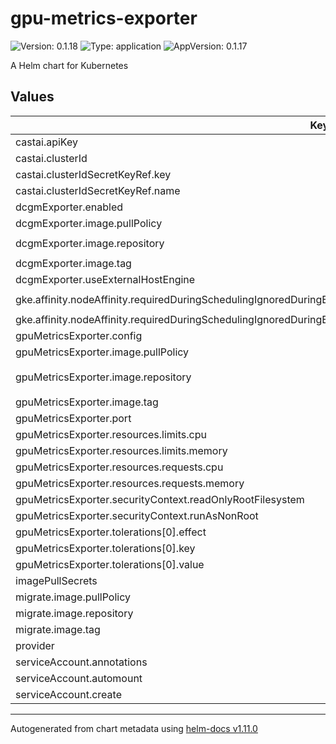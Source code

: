 # gpu-metrics-exporter

![Version: 0.1.18](https://img.shields.io/badge/Version-0.1.18-informational?style=flat-square) ![Type: application](https://img.shields.io/badge/Type-application-informational?style=flat-square) ![AppVersion: 0.1.17](https://img.shields.io/badge/AppVersion-0.1.17-informational?style=flat-square)

A Helm chart for Kubernetes

## Values

| Key | Type | Default | Description |
|-----|------|---------|-------------|
| castai.apiKey | string | `""` |  |
| castai.clusterId | string | `""` |  |
| castai.clusterIdSecretKeyRef.key | string | `"CLUSTER_ID"` |  |
| castai.clusterIdSecretKeyRef.name | string | `""` |  |
| dcgmExporter.enabled | bool | `true` |  |
| dcgmExporter.image.pullPolicy | string | `"IfNotPresent"` |  |
| dcgmExporter.image.repository | string | `"nvcr.io/nvidia/k8s/dcgm-exporter"` |  |
| dcgmExporter.image.tag | string | `"3.3.7-3.5.0-ubuntu22.04"` |  |
| dcgmExporter.useExternalHostEngine | bool | `false` |  |
| gke.affinity.nodeAffinity.requiredDuringSchedulingIgnoredDuringExecution.nodeSelectorTerms[0].matchExpressions[0].key | string | `"cloud.google.com/gke-accelerator"` |  |
| gke.affinity.nodeAffinity.requiredDuringSchedulingIgnoredDuringExecution.nodeSelectorTerms[0].matchExpressions[0].operator | string | `"Exists"` |  |
| gpuMetricsExporter.config | object | `{}` |  |
| gpuMetricsExporter.image.pullPolicy | string | `"IfNotPresent"` |  |
| gpuMetricsExporter.image.repository | string | `"ghcr.io/castai/gpu-metrics-exporter/gpu-metrics-exporter"` |  |
| gpuMetricsExporter.image.tag | string | `""` |  |
| gpuMetricsExporter.port | int | `6061` |  |
| gpuMetricsExporter.resources.limits.cpu | string | `"100m"` |  |
| gpuMetricsExporter.resources.limits.memory | string | `"128Mi"` |  |
| gpuMetricsExporter.resources.requests.cpu | string | `"100m"` |  |
| gpuMetricsExporter.resources.requests.memory | string | `"128Mi"` |  |
| gpuMetricsExporter.securityContext.readOnlyRootFilesystem | bool | `true` |  |
| gpuMetricsExporter.securityContext.runAsNonRoot | bool | `true` |  |
| gpuMetricsExporter.tolerations[0].effect | string | `"NoSchedule"` |  |
| gpuMetricsExporter.tolerations[0].key | string | `"nvidia.com/gpu"` |  |
| gpuMetricsExporter.tolerations[0].value | string | `"true"` |  |
| imagePullSecrets | list | `[]` |  |
| migrate.image.pullPolicy | string | `"IfNotPresent"` |  |
| migrate.image.repository | string | `"alpine/k8s"` |  |
| migrate.image.tag | string | `"1.31.0"` |  |
| provider | string | `"eks"` |  |
| serviceAccount.annotations | object | `{}` |  |
| serviceAccount.automount | bool | `true` |  |
| serviceAccount.create | bool | `true` |  |

----------------------------------------------
Autogenerated from chart metadata using [helm-docs v1.11.0](https://github.com/norwoodj/helm-docs/releases/v1.11.0)
